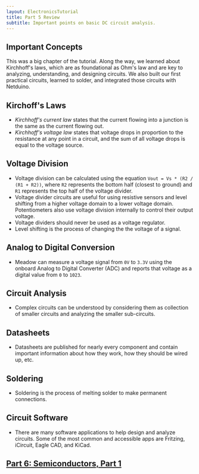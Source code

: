 ```yaml
---
layout: ElectronicsTutorial
title: Part 5 Review
subtitle: Important points on basic DC circuit analysis.
---
```


## Important Concepts

This was a big chapter of the tutorial. Along the way, we learned about Kirchhoff's laws, which are as foundational as Ohm's law and are key to analyzing, understanding, and designing circuits. We also built our first practical circuits, learned to solder, and integrated those circuits with Netduino.

## Kirchoff's Laws

 * _Kirchhoff's current law_ states that the current flowing into a junction is the same as the current flowing out.
 * _Kirchhoff's voltage law_ states that voltage drops in proportion to the resistance at any point in a circuit, and the sum of all voltage drops is equal to the voltage source.

## Voltage Division

 * Voltage division can be calculated using the equation `Vout = Vs * (R2 / (R1 + R2))`, where `R2` represents the bottom half (closest to ground) and `R1` represents the top half of the voltage divider.
 * Voltage divider circuits are useful for using resistive sensors and level shifting from a higher voltage domain to a lower voltage domain. Potentiometers also use voltage division internally to control their output voltage.
 * Voltage dividers should never be used as a voltage regulator.
 * Level shifting is the process of changing the the voltage of a signal.

## Analog to Digital Conversion

 * Meadow can measure a voltage signal from `0V` to `3.3V` using the onboard Analog to Digital Converter (ADC) and reports that voltage as a digital value from `0` to `1023`.

## Circuit Analysis

 * Complex circuits can be understood by considering them as collection of smaller circuits and analyzing the smaller sub-circuits.

## Datasheets

 * Datasheets are published for nearly every component and contain important information about how they work, how they should be wired up, etc.

## Soldering

 * Soldering is the process of melting solder to make permanent connections.

## Circuit Software

 * There are many software applications to help design and analyze circuits. Some of the most common and accessible apps are Fritzing, iCircuit, Eagle CAD, and KiCad.


## [Part 6: Semiconductors, Part 1](../../Part6/Semiconductors/)